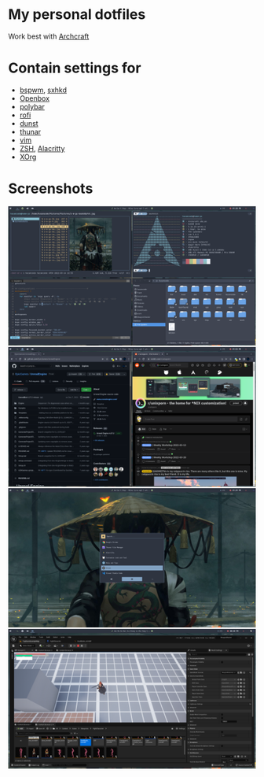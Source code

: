 # My personal dotfiles
Work best with [Archcraft](https://archcraft.io/)
# Contain settings for
- [bspwm](https://wiki.archlinux.org/title/bspwm), [sxhkd](https://wiki.archlinux.org/title/sxhkd)
- [Openbox](https://wiki.archlinux.org/title/openbox)
- [polybar](https://wiki.archlinux.org/title/polybar)
- [rofi](https://wiki.archlinux.org/title/rofi)
- [dunst](https://wiki.archlinux.org/title/dunst)
- [thunar](https://wiki.archlinux.org/title/thunar)
- [vim](https://wiki.archlinux.org/title/vim)
- [ZSH](https://wiki.archlinux.org/title/zsh), [Alacritty](https://wiki.archlinux.org/title/alacritty)
- [XOrg](https://wiki.archlinux.org/title/Xorg)
# Screenshots
![](screenshots/1.png)
![](screenshots/2.png)
![](screenshots/3.png)
![](screenshots/4.png)

